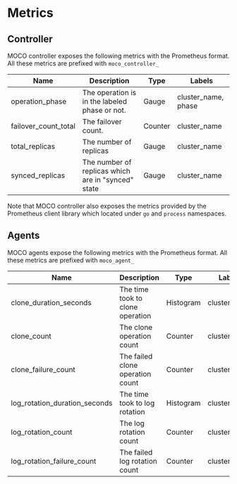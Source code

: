 Metrics
=======

## Controller

MOCO controller exposes the following metrics with the Prometheus format.  All these metrics are prefixed with `moco_controller_`

| Name                 | Description                                        | Type    | Labels              |
| -------------------- | -------------------------------------------------- | ------- | ------------------- |
| operation_phase      | The operation is in the labeled phase or not.      | Gauge   | cluster_name, phase |
| failover_count_total | The failover count.                                | Counter | cluster_name        |
| total_replicas       | The number of replicas                             | Gauge   | cluster_name        |
| synced_replicas      | The number of replicas which are in "synced" state | Gauge   | cluster_name        |

Note that MOCO controller also exposes the metrics provided by the Prometheus client library which located under `go` and `process` namespaces.

## Agents

MOCO agents expose the following metrics with the Prometheus format.  All these metrics are prefixed with `moco_agent_`

| Name                          | Description                      | Type      | Labels       |
| ----------------------------- | -------------------------------- | --------- | ------------ |
| clone_duration_seconds        | The time took to clone operation | Histogram | cluster_name |
| clone_count                   | The clone operation count        | Counter   | cluster_name |
| clone_failure_count           | The failed clone operation count | Counter   | cluster_name |
| log_rotation_duration_seconds | The time took to log rotation    | Histogram | cluster_name |
| log_rotation_count            | The log rotation count           | Counter   | cluster_name |
| log_rotation_failure_count    | The failed log rotation count    | Counter   | cluster_name |
